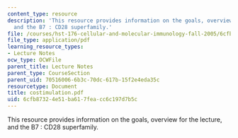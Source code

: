 ```yaml
---
content_type: resource
description: 'This resource provides information on the goals, overview for the lecture,
  and the B7 : CD28 superfamily.'
file: /courses/hst-176-cellular-and-molecular-immunology-fall-2005/6cfb87324e51ba617feacc6c197d7b5c_costimulation.pdf
file_type: application/pdf
learning_resource_types:
- Lecture Notes
ocw_type: OCWFile
parent_title: Lecture Notes
parent_type: CourseSection
parent_uid: 70516006-6b3c-70dc-617b-15f2e4eda35c
resourcetype: Document
title: costimulation.pdf
uid: 6cfb8732-4e51-ba61-7fea-cc6c197d7b5c
---
```

This resource provides information on the goals, overview for the lecture, and the B7 : CD28 superfamily.

